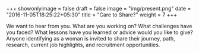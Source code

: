 +++
showonlyimage = false
draft = false
image = "img/present.png"
date = "2016-11-05T18:25:22+05:30"
title = "Care to Share?"
weight = 7
+++

We want to hear from you. What are you working on? What challenges have you faced? What lessons have you learned or advice would you like to give? Anyone identifying as a woman is invited to share their journey, path, research, current job highlights, and recruitment opportunities.

